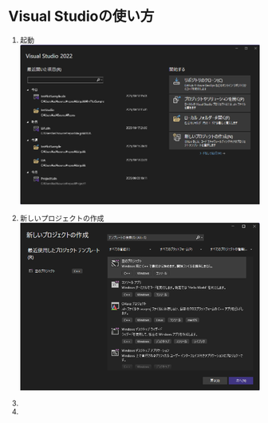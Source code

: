 # Visual Studioの使い方

1. 起動
  ![起動画面](./images/vs_01.png)
  
1. 新しいプロジェクトの作成
  ![新しいプロジェクトの作成](./images/vs_02_01.png)
2. 
1. 
